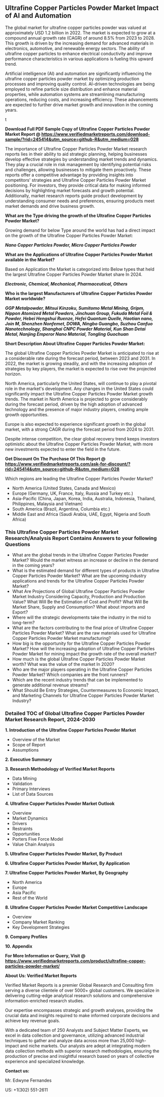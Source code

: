 <h2>Ultrafine Copper Particles Powder Market Impact of AI and Automation</h2><p>The global market for ultrafine copper particles powder was valued at approximately USD 1.2 billion in 2022. The market is expected to grow at a compound annual growth rate (CAGR) of around 8.5% from 2023 to 2028. This growth is driven by the increasing demand for advanced materials in electronics, automotive, and renewable energy sectors. The ability of ultrafine copper particles to enhance electrical conductivity and improve performance characteristics in various applications is fueling this upward trend.</p><p>Artificial intelligence (AI) and automation are significantly influencing the ultrafine copper particles powder market by optimizing production processes and improving quality control. AI-driven technologies are being employed to refine particle size distribution and enhance material properties, while automation systems are streamlining manufacturing operations, reducing costs, and increasing efficiency. These advancements are expected to further drive market growth and innovation in the coming years.</p>t</p><p id="" class=""><strong>Download Full PDF Sample Copy of Ultrafine Copper Particles Powder Market Report @ <a href="https://www.verifiedmarketreports.com/download-sample/?rid=245414&utm_source=github-R&utm_medium=028" target="_blank">https://www.verifiedmarketreports.com/download-sample/?rid=245414&utm_source=github-R&utm_medium=028</a></strong></p><p>The importance of&nbsp;Ultrafine Copper Particles Powder Market research reports lies in their ability to aid strategic planning, helping businesses develop effective strategies by understanding market trends and dynamics. They play a crucial role in risk management by identifying potential risks and challenges, allowing businesses to mitigate them proactively. These reports offer a competitive advantage by providing insights into competitors' strategies and Ultrafine Copper Particles Powder Market positioning. For investors, they provide critical data for making informed decisions by highlighting market forecasts and growth potential. Additionally, market research reports guide product development by understanding consumer needs and preferences, ensuring products meet market demands and drive business growth.</p><p><strong>What are the&nbsp;Type driving the growth of the Ultrafine Copper Particles Powder Market?</strong></p><p id="" class="">Growing demand for below Type around the world has had a direct impact on the growth of the Ultrafine Copper Particles Powder Market:</p><em><strong>Nano Copper Particles Powder, Micro Copper Particles Powder</strong></em></p><strong>What are the&nbsp;Applications&nbsp;of Ultrafine Copper Particles Powder Market available in the Market?</strong></p><p id="" class="">Based on Application the Market is categorized into Below types that held the largest Ultrafine Copper Particles Powder Market share In 2024.</p><em><strong>Electronic, Chemical, Mechanical, Pharmaceutical, Others</strong></em></p><strong>Who is the largest Manufacturers of Ultrafine Copper Particles Powder Market worldwide?</strong></p><p><em><strong>GGP Metalpowder, Mitsui Kinzoku, Sumitomo Metal Mining, Gripm, Nippon Atomized Metal Powders, Jinchuan Group, Fukuda Metal Foil & Powder, Hebei Hengshui Ruenze, Hefei Quantum Quelle, Haotian nano, Join M, Shenzhen Nonfemet, DOWA, Ningbo Guangbo, Suzhou Canfuo Nanotechnology, Shanghai CNPC Powder Material, Kun Shan Detai Metal, Nanjing Emperor Nano Material, Tongling Guochuan</strong></em></p><p id="" class=""><strong>Short Description About Ultrafine Copper Particles Powder Market:</strong></p><p>The global Ultrafine Copper Particles Powder Market is anticipated to rise at a considerable rate during the forecast period, between 2023 and 2031. In 2022, the market is growing steadily, and with the increasing adoption of strategies by key players, the market is expected to rise over the projected horizon.</p><p>North America, particularly the United States, will continue to play a pivotal role in the market's development. Any changes in the United States could significantly impact the Ultrafine Copper Particles Powder Market growth trends. The market in North America is projected to grow considerably during the forecast period, driven by the high adoption of advanced technology and the presence of major industry players, creating ample growth opportunities.</p><p>Europe is also expected to experience significant growth in the global market, with a strong CAGR during the forecast period from 2024 to 2031.</p><p>Despite intense competition, the clear global recovery trend keeps investors optimistic about the Ultrafine Copper Particles Powder Market, with more new investments expected to enter the field in the future.</p><p id="" class=""><strong>Get Discount On The Purchase Of This Report @ <a href="https://www.verifiedmarketreports.com/ask-for-discount/?rid=245414&utm_source=github-R&utm_medium=028" target="_blank">https://www.verifiedmarketreports.com/ask-for-discount/?rid=245414&utm_source=github-R&utm_medium=028</a></strong></p>Which regions are leading the Ultrafine Copper Particles Powder Market?</p><ul><li>North America (United States, Canada and Mexico)</li><li>Europe (Germany, UK, France, Italy, Russia and Turkey etc.)</li><li>Asia-Pacific (China, Japan, Korea, India, Australia, Indonesia, Thailand, Philippines, Malaysia and Vietnam)</li><li>South America (Brazil, Argentina, Columbia etc.)</li><li>Middle East and Africa (Saudi Arabia, UAE, Egypt, Nigeria and South Africa)</li></ul><h3 id="" class="">This Ultrafine Copper Particles Powder Market Research/Analysis Report Contains Answers to your following Questions</h3><ul><li>What are the global trends in the Ultrafine Copper Particles Powder Market? Would the market witness an increase or decline in the demand in the coming years?</li><li>What is the estimated demand for different types of products in Ultrafine Copper Particles Powder Market? What are the upcoming industry applications and trends for the Ultrafine Copper Particles Powder Market?</li><li>What Are Projections of Global Ultrafine Copper Particles Powder Market Industry Considering Capacity, Production and Production Value? What Will Be the Estimation of Cost and Profit? What Will Be Market Share, Supply and Consumption? What about imports and Export?</li><li>Where will the strategic developments take the industry in the mid to long-term?</li><li>What are the factors contributing to the final price of Ultrafine Copper Particles Powder Market? What are the raw materials used for Ultrafine Copper Particles Powder Market manufacturing?</li><li>How big is the opportunity for the Ultrafine Copper Particles Powder Market? How will the increasing adoption of Ultrafine Copper Particles Powder Market for mining impact the growth rate of the overall market?</li><li>How much is the global Ultrafine Copper Particles Powder Market worth? What was the value of the market In 2020?</li><li>Who are the major players operating in the Ultrafine Copper Particles Powder Market? Which companies are the front runners?</li><li>Which are the recent industry trends that can be implemented to generate additional revenue streams?</li><li>What Should Be Entry Strategies, Countermeasures to Economic Impact, and Marketing Channels for Ultrafine Copper Particles Powder Market Industry?</li></ul><h3 id="" class="">Detailed TOC of Global Ultrafine Copper Particles Powder Market Research Report, 2024-2030</h3><p id="" class=""><strong>1. Introduction of the Ultrafine Copper Particles Powder Market</strong></p><ul><li>Overview of the Market</li><li>Scope of Report</li><li>Assumptions</li></ul><p id="" class=""><strong>2. Executive Summary</strong></p><p id="" class=""><strong>3. Research Methodology of Verified Market Reports</strong></p><ul><li>Data Mining</li><li>Validation</li><li>Primary Interviews</li><li>List of Data Sources</li></ul><p id="" class=""><strong>4. Ultrafine Copper Particles Powder Market Outlook</strong></p><ul><li>Overview</li><li>Market Dynamics</li><li>Drivers</li><li>Restraints</li><li>Opportunities</li><li>Porters Five Force Model</li><li>Value Chain Analysis</li></ul><p id="" class=""><strong>5. Ultrafine Copper Particles Powder Market, By Product</strong></p><p id="" class=""><strong>6. Ultrafine Copper Particles Powder Market, By Application</strong></p><p id="" class=""><strong>7. Ultrafine Copper Particles Powder Market, By Geography</strong></p><ul><li>North America</li><li>Europe</li><li>Asia Pacific</li><li>Rest of the World</li></ul><p id="" class=""><strong>8. Ultrafine Copper Particles Powder Market Competitive Landscape</strong></p><ul><li>Overview</li><li>Company Market Ranking</li><li>Key Development Strategies</li></ul><p id="" class=""><strong>9. Company Profiles</strong></p><p id="" class=""><strong>10. Appendix</strong></p><p id="" class=""><strong>For More Information or Query, Visit @ <a href="https://www.verifiedmarketreports.com/product/ultrafine-copper-particles-powder-market/" target="_blank">https://www.verifiedmarketreports.com/product/ultrafine-copper-particles-powder-market/</a></strong></p><p id="" class=""><strong>About Us: Verified Market Reports</strong></p><p id="" class="">Verified Market Reports is a premier Global Research and Consulting firm serving a diverse clientele of over 5000+ global customers. We specialize in delivering cutting-edge analytical research solutions and comprehensive information-enriched research studies.</p><p id="" class="">Our expertise encompasses strategic and growth analyses, providing the crucial data and insights required to make informed corporate decisions and achieve key revenue goals.</p><p id="" class="">With a dedicated team of 250 Analysts and Subject Matter Experts, we excel in data collection and governance, utilizing advanced industrial techniques to gather and analyze data across more than 25,000 high-impact and niche markets. Our analysts are adept at integrating modern data collection methods with superior research methodologies, ensuring the production of precise and insightful research based on years of collective experience and specialized knowledge.</p><p id="" class=""><strong>Contact us:</strong></p><p id="" class="">Mr. Edwyne Fernandes</p><p id="" class="">US: +1(302) 551-2611</p>